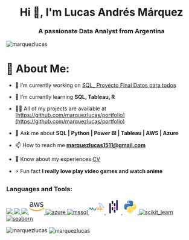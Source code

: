 <h1 align="center">Hi 👋, I'm Lucas Andrés Márquez</h1>
<h3 align="center">A passionate Data Analyst from Argentina</h3>

<p align="left"> <img src="https://komarev.com/ghpvc/?username=marquezlucas&label=Profile%20views&color=0e75b6&style=flat" alt="marquezlucas" /> </p>


# 💫 About Me:

- 🔭 I’m currently working on [SQL_ Proyecto Final Datos para todos](https://github.com/marquezlucas/portfolio/blob/main/Proyecto_Final%20-%20Lucas%20Andrés%20Márquez.pdf)

- 🌱 I’m currently learning **SQL, Tableau, R**

- 👨‍💻 All of my projects are available at [https://github.com/marquezlucas/portfolio](https://github.com/marquezlucas/portfolio)

- 💬 Ask me about **SQL | Python | Power BI | Tableau | AWS | Azure**

- 📫 How to reach me **marquezlucas1511@gmail.com**

- 📄 Know about my experiences [CV](https://drive.google.com/file/d/1sQls9B7B3x43vZrhapdB5uLW7ajUqQgy/view?usp=sharing)

- ⚡ Fun fact **I really love play video games and watch anime**
 
<h3 align="left">Languages and Tools:</h3>

<p align="left"> <a href="https://aws.amazon.com" target="_blank" rel="noreferrer"> <img height="25" src="https://cdn.svgporn.com/logos/r-lang.svg"> <img height="20" src="https://www.tableau.com/themes/custom/tableau_www/logo.png"> <img height="25" src="https://upload.wikimedia.org/wikipedia/commons/c/c9/Power_bi_logo_black.svg"> <img src="https://raw.githubusercontent.com/devicons/devicon/master/icons/amazonwebservices/amazonwebservices-original-wordmark.svg" alt="aws" width="40" height="40"/> </a> <a href="https://azure.microsoft.com/en-in/" target="_blank" rel="noreferrer"> <img src="https://www.vectorlogo.zone/logos/microsoft_azure/microsoft_azure-icon.svg" alt="azure" width="40" height="40"/> </a> <a href="https://www.microsoft.com/en-us/sql-server" target="_blank" rel="noreferrer"> <img src="https://www.svgrepo.com/show/303229/microsoft-sql-server-logo.svg" alt="mssql" width="40" height="40"/> </a> <a href="https://www.mysql.com/" target="_blank" rel="noreferrer"> <img src="https://raw.githubusercontent.com/devicons/devicon/master/icons/mysql/mysql-original-wordmark.svg" alt="mysql" width="40" height="40"/> </a> <a href="https://pandas.pydata.org/" target="_blank" rel="noreferrer"> <img src="https://raw.githubusercontent.com/devicons/devicon/2ae2a900d2f041da66e950e4d48052658d850630/icons/pandas/pandas-original.svg" alt="pandas" width="40" height="40"/> </a> <a href="https://www.python.org" target="_blank" rel="noreferrer"> <img src="https://raw.githubusercontent.com/devicons/devicon/master/icons/python/python-original.svg" alt="python" width="40" height="40"/> </a> <a href="https://scikit-learn.org/" target="_blank" rel="noreferrer"> <img src="https://upload.wikimedia.org/wikipedia/commons/0/05/Scikit_learn_logo_small.svg" alt="scikit_learn" width="40" height="40"/> </a> <a href="https://seaborn.pydata.org/" target="_blank" rel="noreferrer"> <img src="https://seaborn.pydata.org/_images/logo-mark-lightbg.svg" alt="seaborn" width="40" height="40"/> </a> </p>

<p><img align="left" src="https://github-readme-stats.vercel.app/api/top-langs?username=marquezlucas&show_icons=true&locale=en&layout=compact" alt="marquezlucas" /></p>

<p>&nbsp;<img align="center" src="https://github-readme-stats.vercel.app/api?username=marquezlucas&show_icons=true&locale=en" alt="marquezlucas" /></p>


